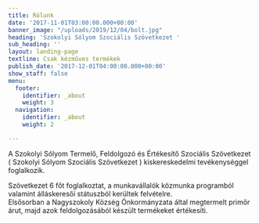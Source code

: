 ```yaml
---
title: Rólunk
date: '2017-11-01T03:00:00.000+00:00'
banner_image: "/uploads/2019/12/04/bolt.jpg"
heading: 'Szokolyi Sólyom Szociális Szövetkezet '
sub_heading: ''
layout: landing-page
textline: Csak kézműves termékek
publish_date: '2017-12-01T04:00:00.000+00:00'
show_staff: false
menu:
  footer:
    identifier: _about
    weight: 3
  navigation:
    identifier: _about
    weight: 2

---
```

A Szokolyi Sólyom Termelő, Feldolgozó és Értékesítő Szociális Szövetkezet ( Szokolyi Sólyom Szociális Szövetkezet ) kiskereskedelmi tevékenységgel foglalkozik.   
   
 Szövetkezet 6 főt foglalkoztat, a munkavállalók közmunka programból valamint álláskeresői státuszból kerültek felvételre.  
 Elsősorban a Nagyszokoly Község Önkormányzata által megtermelt primőr árut, majd azok feldolgozásából készült termékeket értékesíti.